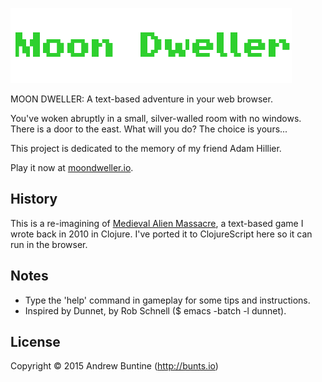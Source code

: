![Moon Dweller](/resources/public/images/heading.png?raw=true "Moon Dweller")

MOON DWELLER: A text-based adventure in your web browser.

You've woken abruptly in a small, silver-walled room with no windows. There is a door to the east. What will you do? The choice is yours...

This project is dedicated to the memory of my friend Adam Hillier.

Play it now at [moondweller.io](http://moon-dweller-staging.elasticbeanstalk.com/).

## History

This is a re-imagining of [Medieval Alien Massacre](https://github.com/buntine/Medieval-Alien-Massacre/), a text-based game I wrote back in 2010 in Clojure. I've ported it to ClojureScript here so it can run in the browser.

## Notes

 - Type the 'help' command in gameplay for some tips and instructions.
 - Inspired by Dunnet, by Rob Schnell ($ emacs -batch -l dunnet).

## License

Copyright © 2015 Andrew Buntine (http://bunts.io)
